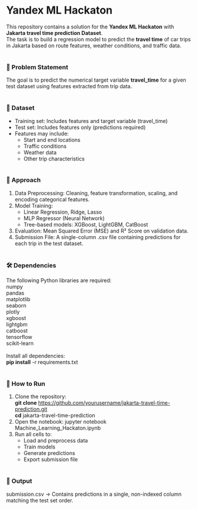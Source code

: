 # Yandex ML Hackaton
This repository contains a solution for the **Yandex ML Hackaton** with **Jakarta travel time prediction Dataset**.  
The task is to build a regression model to predict the **travel time** of car trips in Jakarta based on route features, weather conditions, and traffic data.
<br><br>

### 📌 Problem Statement
The goal is to predict the numerical target variable **travel_time** for a given test dataset using features extracted from trip data.
<br><br>

### 📂 Dataset
- Training set: Includes features and target variable (travel_time)
- Test set: Includes features only (predictions required)
- Features may include:
  - Start and end locations
  - Traffic conditions
  - Weather data
  - Other trip characteristics
<br><br>

### 🚀 Approach
1. Data Preprocessing: Cleaning, feature transformation, scaling, and encoding categorical features.
2. Model Training:
   - Linear Regression, Ridge, Lasso
   - MLP Regressor (Neural Network)
   - Tree-based models: XGBoost, LightGBM, CatBoost
3. Evaluation: Mean Squared Error (MSE) and R² Score on validation data.
4. Submission File: A single-column .csv file containing predictions for each trip in the test dataset.
<br><br>

### 🛠️ Dependencies
The following Python libraries are required:  
numpy  
pandas  
matplotlib  
seaborn  
plotly  
xgboost  
lightgbm  
catboost  
tensorflow  
scikit-learn  
<br>
Install all dependencies:  
**pip install** -r requirements.txt
<br><br>

### 📜 How to Run
1. Clone the repository:  
**git clone** https://github.com/yourusername/jakarta-travel-time-prediction.git  
**cd** jakarta-travel-time-prediction  
2. Open the notebook:
jupyter notebook Machine_Learning_Hackaton.ipynb
3. Run all cells to:
   - Load and preprocess data
   - Train models
   - Generate predictions
   - Export submission file
<br><br>

### 📂 Output
submission.csv → Contains predictions in a single, non-indexed column matching the test set order.
